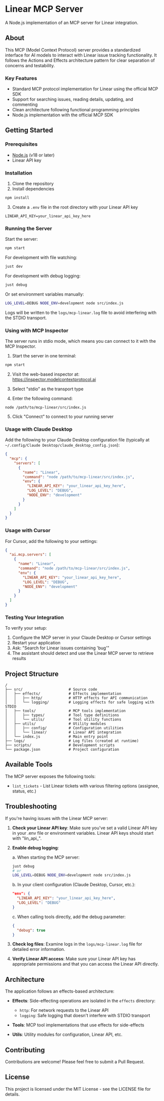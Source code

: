 # Linear MCP Server

A Node.js implementation of an MCP server for Linear integration.

## About

This MCP (Model Context Protocol) server provides a standardized interface for
AI models to interact with Linear issue tracking functionality. It follows the
Actions and Effects architecture pattern for clear separation of concerns and
testability.

### Key Features

- Standard MCP protocol implementation for Linear using the official MCP SDK
- Support for searching issues, reading details, updating, and commenting
- Clean architecture following functional programming principles
- Node.js implementation with the official MCP SDK

## Getting Started

### Prerequisites

- [Node.js](https://nodejs.org/) (v18 or later)
- Linear API key

### Installation

1. Clone the repository
2. Install dependencies
```bash
npm install
```
3. Create a `.env` file in the root directory with your Linear API key
```
LINEAR_API_KEY=your_linear_api_key_here
```

### Running the Server

Start the server:

```bash
npm start
```

For development with file watching:

```bash
just dev
```

For development with debug logging:

```bash
just debug
```

Or set environment variables manually:

```bash
LOG_LEVEL=DEBUG NODE_ENV=development node src/index.js
```

Logs will be written to the `logs/mcp-linear.log` file to avoid interfering with the STDIO transport.

### Using with MCP Inspector

The server runs in stdio mode, which means you can connect to it with the MCP Inspector.

1. Start the server in one terminal:
```bash
npm start
```

2. Visit the web-based inspector at: https://inspector.modelcontextprotocol.ai

3. Select "stdio" as the transport type

4. Enter the following command:
```
node /path/to/mcp-linear/src/index.js
```

5. Click "Connect" to connect to your running server

### Usage with Claude Desktop

Add the following to your Claude Desktop configuration file (typically at
`~/.config/Claude Desktop/claude_desktop_config.json`):

```json
{
  "mcp": {
    "servers": [
      {
        "name": "Linear",
        "command": "node /path/to/mcp-linear/src/index.js",
        "env": {
          "LINEAR_API_KEY": "your_linear_api_key_here",
          "LOG_LEVEL": "DEBUG", 
          "NODE_ENV": "development"
        }
      }
    ]
  }
}
```

### Usage with Cursor

For Cursor, add the following to your settings:

```json
{
  "ai.mcp.servers": [
    {
      "name": "Linear",
      "command": "node /path/to/mcp-linear/src/index.js",
      "env": {
        "LINEAR_API_KEY": "your_linear_api_key_here",
        "LOG_LEVEL": "DEBUG", 
        "NODE_ENV": "development"
      }
    }
  ]
}
```

### Testing Your Integration

To verify your setup:

1. Configure the MCP server in your Claude Desktop or Cursor settings
2. Restart your application
3. Ask: "Search for Linear issues containing 'bug'"
4. The assistant should detect and use the Linear MCP server to retrieve results

## Project Structure

```
/
├── src/                     # Source code
│   ├── effects/             # Effects implementation
│   │   ├── http/            # HTTP effects for API communication
│   │   └── logging/         # Logging effects for safe logging with STDIO
│   ├── tools/               # MCP tools implementation
│   │   ├── types/           # Tool type definitions
│   │   └── utils/           # Tool utility functions
│   ├── utils/               # Utility modules
│   │   ├── config/          # Configuration utilities
│   │   └── linear/          # Linear API integration
│   └── index.js             # Main entry point
├── logs/                    # Log files (created at runtime)
├── scripts/                 # Development scripts
└── package.json             # Project configuration
```

## Available Tools

The MCP server exposes the following tools:

- `list_tickets` - List Linear tickets with various filtering options (assignee, status, etc.)

## Troubleshooting

If you're having issues with the Linear MCP server:

1. **Check your Linear API key**: Make sure you've set a valid Linear API key in your .env file or environment variables. Linear API keys should start with "lin_api_".

2. **Enable debug logging**:
   
   a. When starting the MCP server:
   ```bash
   just debug
   # or
   LOG_LEVEL=DEBUG NODE_ENV=development node src/index.js
   ```
   
   b. In your client configuration (Claude Desktop, Cursor, etc.):
   ```json
   "env": {
     "LINEAR_API_KEY": "your_linear_api_key_here",
     "LOG_LEVEL": "DEBUG"
   }
   ```
   
   c. When calling tools directly, add the debug parameter:
   ```json
   {
     "debug": true
   }
   ```

3. **Check log files**: Examine logs in the `logs/mcp-linear.log` file for detailed error information.

4. **Verify Linear API access**: Make sure your Linear API key has appropriate permissions and that you can access the Linear API directly.

## Architecture

The application follows an effects-based architecture:

- **Effects**: Side-effecting operations are isolated in the `effects` directory:
  - `http`: For network requests to the Linear API
  - `logging`: Safe logging that doesn't interfere with STDIO transport

- **Tools**: MCP tool implementations that use effects for side-effects

- **Utils**: Utility modules for configuration, Linear API, etc.

## Contributing

Contributions are welcome! Please feel free to submit a Pull Request.

## License

This project is licensed under the MIT License - see the LICENSE file for
details.